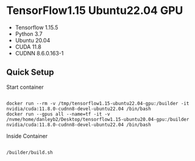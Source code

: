 # TensorFlow1.15 Ubuntu22.04 GPU
- Tensorflow 1.15.5
- Python 3.7 
- Ubuntu 20.04
- CUDA 11.8
- CUDNN 8.6.0.163-1


## Quick Setup

Start container
```shell

docker run --rm -v /tmp/tensorflow1.15-ubuntu22.04-gpu:/builder -it nvidia/cuda:11.8.0-cudnn8-devel-ubuntu22.04 /bin/bash
docker run --gpus all --name=tf -it -v /nvme/home/danleyb2/Desktop/tensorflow1.15-ubuntu20.04-gpu:/builder nvidia/cuda:11.8.0-cudnn8-devel-ubuntu22.04 /bin/bash

```

Inside Container
```bash

/builder/build.sh
```

